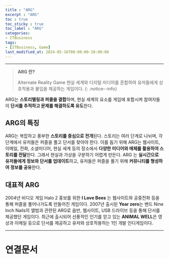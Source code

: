 ```yaml
---
title : "ARG"
excerpt : "ARG"
toc : true
toc_sticky : true
toc_label : "ARG"
categories:
- ITBusiness
tags:
- [ITBusiness, Game]
last_modified_at: 2024-05-16T08:00:00-10:00:00
---
```

  
---
  
> **ARG 란?**  
>
> Alternate Reality Game
> 현실 세계와 디지털 미디어를 혼합하여 유저들에게 상호작용과 몰입을 제공하는 게임이다. 
{: .notice--info}  

  ARG는 **스토리텔링과 퍼즐을 결합**하며, 현실 세계의 요소를 게임에 포함시켜 참여자들이 **단서를 추적하고 문제를 해결하도록 유도**한다. 
  
## ARG의 특징
 ARG는 복잡하고 풍부한 **스토리를 중심으로 전개**된다. 스토리는 여러 단계로 나뉘며, 각 단계에서 유저들은 퍼즐을 풀고 단서를 찾아야 한다. 이를 돕기 위해 ARG는 웹사이트, 이메일, 전화, 소셜미디어, 현실 세계 등의 장소에서 **다양한 미디어와 매체를 활용하여 스토리를 전달**한다. 그래서 현실과 가상을 구분하기 어렵게 만든다. 
 ARG 는 **실시간으로 유저들에게 정보와 단서를 업데이트**하고, 유저들은 퍼즐을 풀기 위해 **커뮤니티를 형성하여 정보를 공유**한다.
  
## 대표적 ARG
 2004년 비디오 게임 Halo 2 홍보를 위한 **I Love Bees** 는 웹사이트와 공중전화 등을 통해 퍼즐을 풀어나가도록 만들어진 게임이다. 2007년 출시된 **Year zero**는 밴드 Nine Inch Nails의 앨범과 관련된 ARG로 음반, 웹사이트, USB 드라이브 등을 통해 단서를 제공했던 게임이다. 최근에 출시되어 선풍적인 인기를 얻고 있는 **ANIMAL WELL**은 영상과 이메일 등으로 단서를 제공하고 유저와 상호작용하는 1인 개발 인디게임이다.

---
  
# 연결문서
